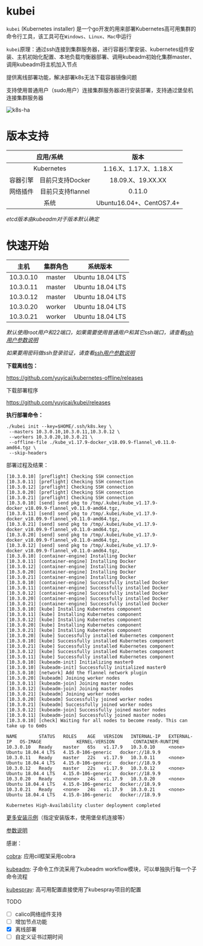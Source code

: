 # kubei

`kubei` (Kubernetes installer) 是一个go开发的用来部署Kubernetes高可用集群的命令行工具，该工具可在`Windows`、`Linux`、`Mac`中运行

`kubei`原理：通过ssh连接到集群服务器，进行容器引擎安装、kubernetes组件安装、主机初始化配置、本地负载均衡器部署、调用kubeadm初始化集群master、调用kubeadm将主机加入节点

提供离线部署功能，解决部署k8s无法下载容器镜像问题

支持使用普通用户（sudo用户）连接集群服务器进行安装部署，支持通过堡垒机连接集群服务器  

![k8s-ha](./docs/images/kube-ha.svg)

# 版本支持

<table>
    <thead>
        <tr>
            <th align="center" colspan="2">应用/系统</th>
            <th align="center">版本</thalign="center">
        </tr>
    </thead>
    <tbody>
        <tr>
            <td align="center" colspan="2">Kubernetes</td>
            <td align="center">1.16.X、1.17.X、1.18.X</td>
        </tr>
        <tr>
            <td align="center">容器引擎</td>
            <td align="center">目前只支持Docker</td>
            <td align="center">18.09.X、19.XX.XX</td>
        </tr>
        <tr>
            <td align="center">网络插件</td>
            <td align="center">目前只支持flannel</td>
            <td align="center">0.11.0</td>
        </tr>
        <tr>
            <td align="center" colspan="2">系统</td>
            <td align="center">Ubuntu16.04+、CentOS7.4+</td>
        </tr>
    </tbody>
</table>


*etcd版本由kubeadm对于版本默认确定*



# 快速开始

|   主机    | 集群角色 |      系统版本      |
| :-------: | :------: | :----------------: |
| 10.3.0.10 |  master  | Ubuntu 18.04 LTS   |
| 10.3.0.11 |  master  | Ubuntu 18.04 LTS   |
| 10.3.0.12 |  master  | Ubuntu 18.04 LTS   |
| 10.3.0.20 |  worker  | Ubuntu 18.04 LTS   |
| 10.3.0.21 |  worker  | Ubuntu 18.04 LTS   |

*默认使用root用户和22端口，如果需要使用普通用户和其它ssh端口，请查看[ssh用户参数说明](./docs/flags.md)*

*如果要用密码做ssh登录验证，请查看[ssh用户参数说明](./docs/flags.md)*

**下载离线包：**

https://github.com/yuyicai/kubernetes-offline/releases

下载部署程序

https://github.com/yuyicai/kubei/releases

**执行部署命令：**

```
./kubei init --key=$HOME/.ssh/k8s.key \
 --masters 10.3.0.10,10.3.0.11,10.3.0.12 \
 --workers 10.3.0.20,10.3.0.21 \
 --offline-file ./kube_v1.17.9-docker_v18.09.9-flannel_v0.11.0-amd64.tgz \
 --skip-headers
```

部署过程及结果：

```
[10.3.0.10] [preflight] Checking SSH connection
[10.3.0.11] [preflight] Checking SSH connection
[10.3.0.12] [preflight] Checking SSH connection
[10.3.0.20] [preflight] Checking SSH connection
[10.3.0.21] [preflight] Checking SSH connection
[10.3.0.10] [send] send pkg to /tmp/.kubei/kube_v1.17.9-docker_v18.09.9-flannel_v0.11.0-amd64.tgz,
[10.3.0.11] [send] send pkg to /tmp/.kubei/kube_v1.17.9-docker_v18.09.9-flannel_v0.11.0-amd64.tgz,
[10.3.0.21] [send] send pkg to /tmp/.kubei/kube_v1.17.9-docker_v18.09.9-flannel_v0.11.0-amd64.tgz,
[10.3.0.20] [send] send pkg to /tmp/.kubei/kube_v1.17.9-docker_v18.09.9-flannel_v0.11.0-amd64.tgz,
[10.3.0.12] [send] send pkg to /tmp/.kubei/kube_v1.17.9-docker_v18.09.9-flannel_v0.11.0-amd64.tgz,
[10.3.0.10] [container-engine] Installing Docker
[10.3.0.11] [container-engine] Installing Docker
[10.3.0.12] [container-engine] Installing Docker
[10.3.0.20] [container-engine] Installing Docker
[10.3.0.21] [container-engine] Installing Docker
[10.3.0.10] [container-engine] Successfully installed Docker
[10.3.0.11] [container-engine] Successfully installed Docker
[10.3.0.12] [container-engine] Successfully installed Docker
[10.3.0.20] [container-engine] Successfully installed Docker
[10.3.0.21] [container-engine] Successfully installed Docker
[10.3.0.10] [kube] Installing Kubernetes component
[10.3.0.11] [kube] Installing Kubernetes component
[10.3.0.12] [kube] Installing Kubernetes component
[10.3.0.20] [kube] Installing Kubernetes component
[10.3.0.21] [kube] Installing Kubernetes component
[10.3.0.20] [kube] Successfully installed Kubernetes component
[10.3.0.10] [kube] Successfully installed Kubernetes component
[10.3.0.21] [kube] Successfully installed Kubernetes component
[10.3.0.12] [kube] Successfully installed Kubernetes component
[10.3.0.11] [kube] Successfully installed Kubernetes component
[10.3.0.10] [kubeadm-init] Initializing master0
[10.3.0.10] [kubeadm-init] Successfully initialized master0
[10.3.0.10] [network] Add the flannel network plugin
[10.3.0.20] [kubeadm] Joining worker nodes
[10.3.0.11] [kubeadm-join] Joining master nodes
[10.3.0.12] [kubeadm-join] Joining master nodes
[10.3.0.21] [kubeadm] Joining worker nodes
[10.3.0.20] [kubeadm] Successfully joined worker nodes
[10.3.0.21] [kubeadm] Successfully joined worker nodes
[10.3.0.12] [kubeadm-join] Successfully joined master nodes
[10.3.0.11] [kubeadm-join] Successfully joined master nodes
[10.3.0.10] [check] Waiting for all nodes to become ready. This can take up to 6m0s

NAME        STATUS   ROLES    AGE   VERSION   INTERNAL-IP   EXTERNAL-IP   OS-IMAGE             KERNEL-VERSION       CONTAINER-RUNTIME
10.3.0.10   Ready    master   65s   v1.17.9   10.3.0.10     <none>        Ubuntu 18.04.4 LTS   4.15.0-106-generic   docker://18.9.9
10.3.0.11   Ready    master   22s   v1.17.9   10.3.0.11     <none>        Ubuntu 18.04.4 LTS   4.15.0-106-generic   docker://18.9.9
10.3.0.12   Ready    master   22s   v1.17.9   10.3.0.12     <none>        Ubuntu 18.04.4 LTS   4.15.0-106-generic   docker://18.9.9
10.3.0.20   Ready    <none>   24s   v1.17.9   10.3.0.20     <none>        Ubuntu 18.04.4 LTS   4.15.0-106-generic   docker://18.9.9
10.3.0.21   Ready    <none>   24s   v1.17.9   10.3.0.21     <none>        Ubuntu 18.04.4 LTS   4.15.0-106-generic   docker://18.9.9

Kubernetes High-Availability cluster deployment completed
```



[更多安装示例](./docs/example.md)（指定安装版本，使用堡垒机连接等）

[参数说明](./docs/flags.md)



感谢：

[cobra]( https://github.com/spf13/cobra ): 应用cil框架采用cobra

[kubeadm]( https://github.com/kubernetes/kubernetes/blob/master/cmd/kubeadm/app/cmd/phases/workflow/doc.go ): 子命令工作流采用了kubeadm workflow模块，可以单独执行每一个子命令流程

[kubespray]( https://github.com/kubernetes-sigs/kubespray/blob/master/docs/ha-mode.md ): 高可用配置直接使用了kubespray项目的配置



TODO

- [ ] calico网络组件支持
- [ ] 增加节点功能
- [x] 离线部署
- [ ] 自定义证书过期时间